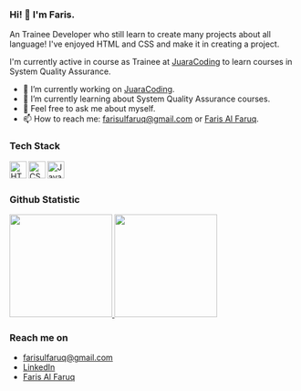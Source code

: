 ### Hi! 👋 I'm Faris.

An Trainee Developer who still learn to create many projects about all language! I've enjoyed HTML and CSS and make it in creating a project.

I'm currently active in course as Trainee at <a href="https://juaracoding.com/">JuaraCoding</a> to learn courses in System Quality Assurance.

- 🔭 I’m currently working on <a href="https://juaracoding.com/">JuaraCoding</a>.
- 🌱 I’m currently learning about System Quality Assurance courses.
- 💬 Feel free to ask me about myself.
- 📫 How to reach me: farisulfaruq@gmail.com or <a href="https://farisalfaruq.my.id/">Faris Al Faruq</a>.

### Tech Stack
  <a href="#"><img align="left" alt="HTML" title="HTML" height="30px" src="https://upload.wikimedia.org/wikipedia/commons/thumb/6/61/HTML5_logo_and_wordmark.svg/120px-HTML5_logo_and_wordmark.svg.png"/></a>
  <a href="#"><img align="left" alt="CSS" title="CSS" height="30px" src="https://upload.wikimedia.org/wikipedia/commons/thumb/d/d5/CSS3_logo_and_wordmark.svg/120px-CSS3_logo_and_wordmark.svg.png"/></a>
  <a href="#"><img align="left" alt="Java" title="Java" height="30px" src="https://upload.wikimedia.org/wikipedia/id/thumb/2/2e/Java_Logo.svg/100px-Java_Logo.svg.png"/></a>
  <br>
  <br>
  
### Github Statistic
<p align="left">
<a href="https://github.com/alpharouqi">
  <img height="180em" src="https://github-readme-stats-eight-theta.vercel.app/api?username=alpharouqi&show_icons=true&theme=algolia&include_all_commits=true&count_private=true"/>
  <img height="180em" src="https://github-readme-stats-eight-theta.vercel.app/api/top-langs/?username=alpharouqi&layout=compact&langs_count=8&theme=algolia"/>
</a>
</p>

### Reach me on
- farisulfaruq@gmail.com
- <a href="https://linkedin.com/in/faris-al-faruq/">LinkedIn</a>
- <a href="https://farisalfaruq.my.id/">Faris Al Faruq</a>
